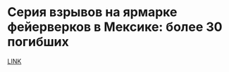 # Серия взрывов на ярмарке фейерверков в Мексике: более 30 погибших



[LINK](https://varlamov.ru/2147774.html)